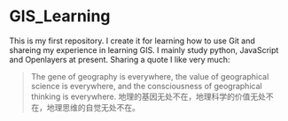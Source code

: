 # GIS_Learning
This is my first repository. I create it for learning how to use Git and shareing my experience in learning GIS.
I mainly study python, JavaScript and Openlayers at present.
Sharing a quote I like very much:
> The gene of geography is everywhere, the value of geographical science is everywhere, and the consciousness of geographical thinking is everywhere.
> 地理的基因无处不在，地理科学的价值无处不在，地理思维的自觉无处不在。
